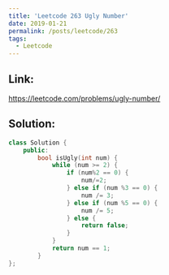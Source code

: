 ```yaml
---
title: 'Leetcode 263 Ugly Number'
date: 2019-01-21
permalink: /posts/leetcode/263
tags:
  - Leetcode
---
```

## Link: ##
https://leetcode.com/problems/ugly-number/

## Solution: ##
```cpp
class Solution {
    public:
        bool isUgly(int num) {
            while (num >= 2) {
                if (num%2 == 0) {
                    num/=2;
                } else if (num %3 == 0) {
                    num /= 3;
                } else if (num %5 == 0) {
                    num /= 5;
                } else {
                    return false;
                }
            }
            return num == 1;
        }
};
```
